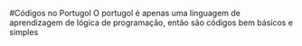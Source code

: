 #Códigos no Portugol
O portugol é apenas uma linguagem de aprendizagem de lógica de programação, então são códigos bem básicos e simples
